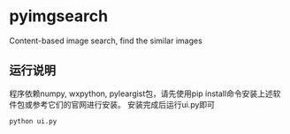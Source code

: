 pyimgsearch
===========

Content-based image search, find the similar images

运行说明
--------
程序依赖numpy, wxpython, pyleargist包，请先使用pip install命令安装上述软件包或参考它们的官网进行安装。
安装完成后运行ui.py即可

    python ui.py
